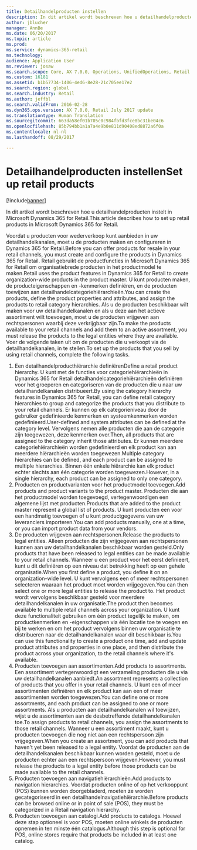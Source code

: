 ```yaml
---
title: Detailhandelproducten instellen
description: In dit artikel wordt beschreven hoe u detailhandelproducten instelt in Microsoft Dynamics 365 for Retail.
author: jblucher
manager: AnnBe
ms.date: 06/20/2017
ms.topic: article
ms.prod: 
ms.service: dynamics-365-retail
ms.technology: 
audience: Application User
ms.reviewer: josaw
ms.search.scope: Core, AX 7.0.0, Operations, UnifiedOperations, Retail
ms.custom: 16181
ms.assetid: b1b57734-1406-4ed6-8e28-21c705ee17e2
ms.search.region: global
ms.search.industry: Retail
ms.author: jeffbl
ms.search.validFrom: 2016-02-28
ms.dyn365.ops.version: AX 7.0.0, Retail July 2017 update
ms.translationtype: Human Translation
ms.sourcegitcommit: 663da58ef01b705c0c984fbfd3fce8bc31be04c6
ms.openlocfilehash: 85b794bb1a1a7a4e9b0e811d90408ed8872a6f0a
ms.contentlocale: nl-nl
ms.lasthandoff: 08/29/2017

---
```


# <a name="set-up-retail-products"></a><span data-ttu-id="38d2d-103">Detailhandelproducten instellen</span><span class="sxs-lookup"><span data-stu-id="38d2d-103">Set up retail products</span></span>

[!include[banner](includes/banner.md)]


<span data-ttu-id="38d2d-104">In dit artikel wordt beschreven hoe u detailhandelproducten instelt in Microsoft Dynamics 365 for Retail.</span><span class="sxs-lookup"><span data-stu-id="38d2d-104">This article describes how to set up retail products in Microsoft Dynamics 365 for Retail.</span></span>

<span data-ttu-id="38d2d-105">Voordat u producten voor wederverkoop kunt aanbieden in uw detailhandelkanalen, moet u de producten maken en configureren in Dynamics 365 for Retail.</span><span class="sxs-lookup"><span data-stu-id="38d2d-105">Before you can offer products for resale in your retail channels, you must create and configure the products in Dynamics 365 for Retail.</span></span> <span data-ttu-id="38d2d-106">Retail gebruikt de productfuncties in Microsoft Dynamics 365 for Retail om organisatiebrede producten in het productmodel te maken.</span><span class="sxs-lookup"><span data-stu-id="38d2d-106">Retail uses the product features in Dynamics 365 for Retail to create organization-wide products in the product master.</span></span> <span data-ttu-id="38d2d-107">U kunt producten maken, de producteigenschappen en -kenmerken definiëren, en de producten toewijzen aan detailhandelcategoriehiërarchieën.</span><span class="sxs-lookup"><span data-stu-id="38d2d-107">You can create the products, define the product properties and attributes, and assign the products to retail category hierarchies.</span></span> <span data-ttu-id="38d2d-108">Als u de producten beschikbaar wilt maken voor uw detailhandelkanalen en als u deze aan het actieve assortiment wilt toevoegen, moet u de producten vrijgeven aan rechtspersonen waarbij deze verkrijgbaar zijn.</span><span class="sxs-lookup"><span data-stu-id="38d2d-108">To make the products available to your retail channels and add them to an active assortment, you must release the products to the legal entities where they are available.</span></span> <span data-ttu-id="38d2d-109">Voer de volgende taken uit om de producten die u verkoopt via de detailhandelkanalen, in te stellen.</span><span class="sxs-lookup"><span data-stu-id="38d2d-109">To set up the products that you sell by using retail channels, complete the following tasks.</span></span>

1.  <span data-ttu-id="38d2d-110">Een detailhandelproducthiërarchie definiëren</span><span class="sxs-lookup"><span data-stu-id="38d2d-110">Define a retail product hierarchy.</span></span> <span data-ttu-id="38d2d-111">U kunt met de functies voor categoriehiërarchieën in Dynamics 365 for Retail detailhandelcategoriehiërarchieën definiëren voor het groeperen en categoriseren van de producten die u naar uw detailhandelkanalen distribueert.</span><span class="sxs-lookup"><span data-stu-id="38d2d-111">By using the category hierarchy features in Dynamics 365 for Retail, you can define retail category hierarchies to group and categorize the products that you distribute to your retail channels.</span></span> <span data-ttu-id="38d2d-112">Er kunnen op elk categorieniveau door de gebruiker gedefinieerde kenmerken en systeemkenmerken worden gedefinieerd.</span><span class="sxs-lookup"><span data-stu-id="38d2d-112">User-defined and system attributes can be defined at the category level.</span></span> <span data-ttu-id="38d2d-113">Vervolgens nemen alle producten die aan de categorie zijn toegewezen, deze kenmerken over.</span><span class="sxs-lookup"><span data-stu-id="38d2d-113">Then, all products that are assigned to the category inherit those attributes.</span></span> <span data-ttu-id="38d2d-114">Er kunnen meerdere categoriehiërarchieën worden gedefinieerd en elk product kan aan meerdere hiërarchieën worden toegewezen.</span><span class="sxs-lookup"><span data-stu-id="38d2d-114">Multiple category hierarchies can be defined, and each product can be assigned to multiple hierarchies.</span></span> <span data-ttu-id="38d2d-115">Binnen één enkele hiërarchie kan elk product echter slechts aan één categorie worden toegewezen.</span><span class="sxs-lookup"><span data-stu-id="38d2d-115">However, in a single hierarchy, each product can be assigned to only one category.</span></span>
2.  <span data-ttu-id="38d2d-116">Producten en productvarianten voor het productmodel toevoegen.</span><span class="sxs-lookup"><span data-stu-id="38d2d-116">Add products and product variants to the product master.</span></span> <span data-ttu-id="38d2d-117">Producten die aan het productmodel worden toegevoegd, vertegenwoordigen een algemene lijst met producten.</span><span class="sxs-lookup"><span data-stu-id="38d2d-117">Products that are added to the product master represent a global list of products.</span></span> <span data-ttu-id="38d2d-118">U kunt producten een voor een handmatig toevoegen of u kunt productgegevens van uw leveranciers importeren.</span><span class="sxs-lookup"><span data-stu-id="38d2d-118">You can add products manually, one at a time, or you can import product data from your vendors.</span></span>
3.  <span data-ttu-id="38d2d-119">De producten vrijgeven aan rechtspersonen.</span><span class="sxs-lookup"><span data-stu-id="38d2d-119">Release the products to legal entities.</span></span> <span data-ttu-id="38d2d-120">Alleen producten die zijn vrijgegeven aan rechtspersonen kunnen aan uw detailhandelkanalen beschikbaar worden gesteld.</span><span class="sxs-lookup"><span data-stu-id="38d2d-120">Only products that have been released to legal entities can be made available to your retail channels.</span></span> <span data-ttu-id="38d2d-121">Wanneer u een product voor het eerst definieert, kunt u dit definiëren op een niveau dat betrekking heeft op een gehele organisatie.</span><span class="sxs-lookup"><span data-stu-id="38d2d-121">When you first define a product, you define it on an organization-wide level.</span></span> <span data-ttu-id="38d2d-122">U kunt vervolgens een of meer rechtspersonen selecteren waaraan het product moet worden vrijgegeven.</span><span class="sxs-lookup"><span data-stu-id="38d2d-122">You can then select one or more legal entities to release the product to.</span></span> <span data-ttu-id="38d2d-123">Het product wordt vervolgens beschikbaar gesteld voor meerdere detailhandelkanalen in uw organisatie.</span><span class="sxs-lookup"><span data-stu-id="38d2d-123">The product then becomes available to multiple retail channels across your organization.</span></span> <span data-ttu-id="38d2d-124">U kunt deze functionaliteit gebruiken om één product tegelijk te maken, om productkenmerken en -eigenschappen via één locatie toe te voegen en bij te werken en om het product vervolgens binnen uw organisatie te distribueren naar de detailhandelkanalen waar dit beschikbaar is.</span><span class="sxs-lookup"><span data-stu-id="38d2d-124">You can use this functionality to create a product one time, add and update product attributes and properties in one place, and then distribute the product across your organization, to the retail channels where it's available.</span></span>
4.  <span data-ttu-id="38d2d-125">Producten toevoegen aan assortimenten.</span><span class="sxs-lookup"><span data-stu-id="38d2d-125">Add products to assortments.</span></span> <span data-ttu-id="38d2d-126">Een assortiment vertegenwoordigt een verzameling producten die u via uw detailhandelkanalen aanbiedt.</span><span class="sxs-lookup"><span data-stu-id="38d2d-126">An assortment represents a collection of products that you offer in your retail channels.</span></span> <span data-ttu-id="38d2d-127">U kunt een of meer assortimenten definiëren en elk product kan aan een of meer assortimenten worden toegewezen.</span><span class="sxs-lookup"><span data-stu-id="38d2d-127">You can define one or more assortments, and each product can be assigned to one or more assortments.</span></span> <span data-ttu-id="38d2d-128">Als u producten aan detailhandelkanalen wil toewijzen, wijst u de assortimenten aan de desbetreffende detailhandelkanalen toe.</span><span class="sxs-lookup"><span data-stu-id="38d2d-128">To assign products to retail channels, you assign the assortments to those retail channels.</span></span> <span data-ttu-id="38d2d-129">Wanneer u een assortiment maakt, kunt u producten toevoegen die nog niet aan een rechtspersoon zijn vrijgegeven.</span><span class="sxs-lookup"><span data-stu-id="38d2d-129">When you create an assortment, you can add products that haven't yet been released to a legal entity.</span></span> <span data-ttu-id="38d2d-130">Voordat de producten aan de detailhandelkanalen beschikbaar kunnen worden gesteld, moet u de producten echter aan een rechtspersoon vrijgeven.</span><span class="sxs-lookup"><span data-stu-id="38d2d-130">However, you must release the products to a legal entity before those products can be made available to the retail channels.</span></span>
5.  <span data-ttu-id="38d2d-131">Producten toevoegen aan navigatiehiërarchieën.</span><span class="sxs-lookup"><span data-stu-id="38d2d-131">Add products to navigation hierarchies.</span></span> <span data-ttu-id="38d2d-132">Voordat producten online of op het verkooppunt (POS) kunnen worden doorgebladerd, moeten ze worden gecategoriseerd in een detailhandelnavigatiehiërarchie.</span><span class="sxs-lookup"><span data-stu-id="38d2d-132">Before products can be browsed online or in point of sale (POS), they must be categorized in a Retail navigation hierarchy.</span></span>
6.  <span data-ttu-id="38d2d-133">Producten toevoegen aan catalogi.</span><span class="sxs-lookup"><span data-stu-id="38d2d-133">Add products to catalogs.</span></span> <span data-ttu-id="38d2d-134">Hoewel deze stap optioneel is voor POS, moeten online winkels de producten opnemen in ten minste één catalogus.</span><span class="sxs-lookup"><span data-stu-id="38d2d-134">Although this step is optional for POS, online stores require that products be included in at least one catalog.</span></span>





